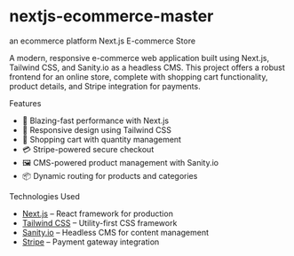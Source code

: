 # nextjs-ecommerce-master
an ecommerce platform
Next.js E-commerce Store

A modern, responsive e-commerce web application built using Next.js, Tailwind CSS, and Sanity.io as a headless CMS. This project offers a robust frontend for an online store, complete with shopping cart functionality, product details, and Stripe integration for payments.

 Features

- 🚀 Blazing-fast performance with Next.js
- 🎨 Responsive design using Tailwind CSS
- 🛒 Shopping cart with quantity management
- 💳 Stripe-powered secure checkout
- 🖼️ CMS-powered product management with Sanity.io
- 📦 Dynamic routing for products and categories

 Technologies Used

- [Next.js](https://nextjs.org/) – React framework for production
- [Tailwind CSS](https://tailwindcss.com/) – Utility-first CSS framework
- [Sanity.io](https://www.sanity.io/) – Headless CMS for content management
- [Stripe](https://stripe.com/) – Payment gateway integration

